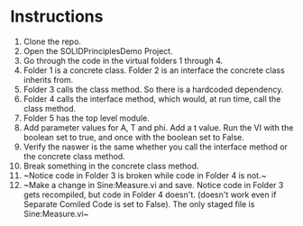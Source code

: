 # Instructions

1. Clone the repo.
2. Open the SOLIDPrinciplesDemo Project.
3. Go through the code in the virtual folders 1 through 4.
4. Folder 1 is a concrete class. Folder 2 is an interface the concrete class inherits from.
5. Folder 3 calls the class method. So there is a hardcoded dependency.
6. Folder 4 calls the interface method, which would, at run time, call the class method.
7. Folder 5 has the top level module.
8. Add parameter values for A, T and phi. Add a t value. Run the VI with the boolean set to true, and once with the boolean set to False.
9. Verify the naswer is the same whether you call the interface method or the concrete class method.
10. Break something in the concrete class method.
11. ~Notice code in Folder 3 is broken while code in Folder 4 is not.~
12. ~Make a change in Sine:Measure.vi and save. Notice code in Folder 3 gets recompiled, but code in Folder 4 doesn't. (doesn't work even if Separate Comiled Code is set to False). The only staged file is Sine:Measure.vi~
